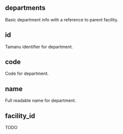## departments

Basic department info with a reference to parent facility.

## id

Tamanu identifier for department.

## code

Code for department.

## name

Full readable name for department.

## facility_id

TODO

